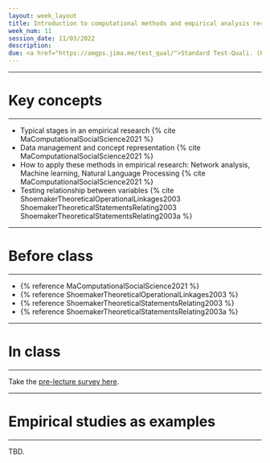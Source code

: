 ```yaml
---
layout: week_layout
title: Introduction to computational methods and empirical analysis recap
week_num: 11
session_date: 11/03/2022
description:
due: <a href="https://amgps.jima.me/test_qual/">Standard Test-Quali. (Plan final)</a>; <a href="https://amgps.jima.me/assignments/#2-participation">Reading annotation</a>
---
```


---
# Key concepts
---

- Typical stages in an empirical research {% cite MaComputationalSocialScience2021 %}
- Data management and concept representation {% cite MaComputationalSocialScience2021 %}
- How to apply these methods in empirical research: Network analysis, Machine learning, Natural Language Processing {% cite MaComputationalSocialScience2021 %}
- Testing relationship between variables {% cite ShoemakerTheoreticalOperationalLinkages2003 ShoemakerTheoreticalStatementsRelating2003 ShoemakerTheoreticalStatementsRelating2003a %}

---
# Before class
---

- {% reference MaComputationalSocialScience2021 %}
- {% reference ShoemakerTheoreticalOperationalLinkages2003 %}
- {% reference ShoemakerTheoreticalStatementsRelating2003 %}
- {% reference ShoemakerTheoreticalStatementsRelating2003a %}

---
# In class
---

Take the [pre-lecture survey here](https://PollEv.com/surveys/3LcsYKhAcdzkX9gjiZdsf/respond).

<!-- 
[Empirical analysis in replication project](https://docs.google.com/spreadsheets/d/1QN7vNaitR9C0tbPEtI0I1KcnfSGQC46hPHPebn8eZDY/edit?usp=sharing) 
-->

---
# Empirical studies as examples
---

TBD.